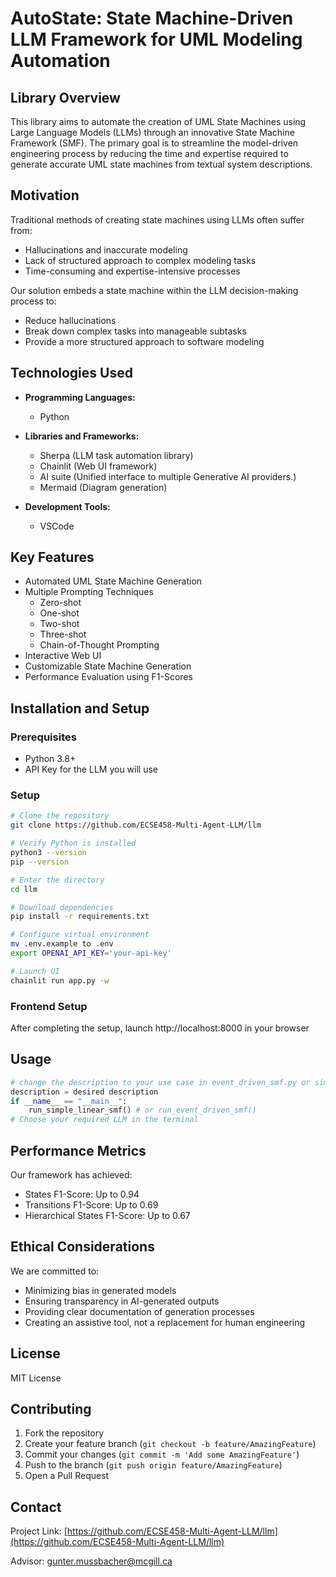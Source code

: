 # AutoState: State Machine-Driven LLM Framework for UML Modeling Automation

## Library Overview

This library aims to automate the creation of UML State Machines using Large Language Models (LLMs) through an innovative State Machine Framework (SMF). The primary goal is to streamline the model-driven engineering process by reducing the time and expertise required to generate accurate UML state machines from textual system descriptions.

## Motivation

Traditional methods of creating state machines using LLMs often suffer from:
- Hallucinations and inaccurate modeling
- Lack of structured approach to complex modeling tasks
- Time-consuming and expertise-intensive processes

Our solution embeds a state machine within the LLM decision-making process to:
- Reduce hallucinations
- Break down complex tasks into manageable subtasks
- Provide a more structured approach to software modeling

## Technologies Used

- **Programming Languages:** 
  - Python

- **Libraries and Frameworks:**
  - Sherpa (LLM task automation library)
  - Chainlit (Web UI framework)
  - AI suite (Unified interface to multiple Generative AI providers.)
  - Mermaid (Diagram generation)

- **Development Tools:**
  - VSCode

## Key Features

- Automated UML State Machine Generation
- Multiple Prompting Techniques
  - Zero-shot
  - One-shot
  - Two-shot
  - Three-shot
  - Chain-of-Thought Prompting
- Interactive Web UI
- Customizable State Machine Generation
- Performance Evaluation using F1-Scores

## Installation and Setup

### Prerequisites

- Python 3.8+
- API Key for the LLM you will use

### Setup

```bash
# Clone the repository
git clone https://github.com/ECSE458-Multi-Agent-LLM/llm

# Verify Python is installed
python3 --version
pip --version

# Enter the directory
cd llm

# Download dependencies
pip install -r requirements.txt

# Configure virtual environment
mv .env.example to .env
export OPENAI_API_KEY='your-api-key'

# Launch UI
chainlit run app.py -w
```

### Frontend Setup

After completing the setup, launch http://localhost:8000 in your browser


## Usage

```python
# change the description to your use case in event_driven_smf.py or simple_linear_smf.py
description = desired description
if __name__ == "__main__":
    run_simple_linear_smf() # or run_event_driven_smf() 
# Choose your required LLM in the terminal
```

## Performance Metrics

Our framework has achieved:
- States F1-Score: Up to 0.94
- Transitions F1-Score: Up to 0.69
- Hierarchical States F1-Score: Up to 0.67

## Ethical Considerations

We are committed to:
- Minimizing bias in generated models
- Ensuring transparency in AI-generated outputs
- Providing clear documentation of generation processes
- Creating an assistive tool, not a replacement for human engineering

## License

MIT License

## Contributing

1. Fork the repository
2. Create your feature branch (`git checkout -b feature/AmazingFeature`)
3. Commit your changes (`git commit -m 'Add some AmazingFeature'`)
4. Push to the branch (`git push origin feature/AmazingFeature`)
5. Open a Pull Request

## Contact

Project Link: [https://github.com/ECSE458-Multi-Agent-LLM/llm](https://github.com/ECSE458-Multi-Agent-LLM/llm)

Advisor: gunter.mussbacher@mcgill.ca
